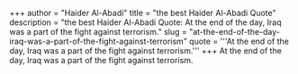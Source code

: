 +++
author = "Haider Al-Abadi"
title = "the best Haider Al-Abadi Quote"
description = "the best Haider Al-Abadi Quote: At the end of the day, Iraq was a part of the fight against terrorism."
slug = "at-the-end-of-the-day-iraq-was-a-part-of-the-fight-against-terrorism"
quote = '''At the end of the day, Iraq was a part of the fight against terrorism.'''
+++
At the end of the day, Iraq was a part of the fight against terrorism.
